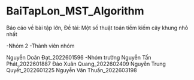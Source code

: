 # BaiTapLon_MST_Algorithm
Báo cáo về bài tập lớn, Đề tài: Một số thuật toán tiềm kiếm cây khung nhỏ nhất



-Nhóm 2
-Thành viên nhóm

Nguyễn Doãn Đạt_2022601596 -Nhóm trưởng
Nguyễn Tấn Phát_2022601887
Đào Xuân Quang_2022602409
Nguyễn Trung Quyết_2022601225
Nguyễn Văn Thuần_2022603198

